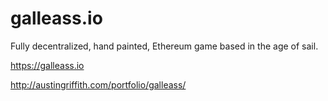 # galleass.io
Fully decentralized, hand painted, Ethereum game based in the age of sail.

https://galleass.io

http://austingriffith.com/portfolio/galleass/
